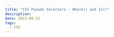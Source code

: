 ```yaml
---
title: "CSS Pseudo Selectors - Where() and Is()"
description:
date: 2021-09-22
tags:
  - CSS
---
```

